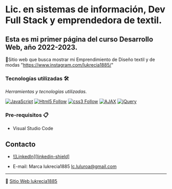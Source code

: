 # Lic. en sistemas de información, Dev Full Stack y emprendedora de textil.
## Esta es mi primer página del curso Desarrollo Web, año 2022-2023.

 📢Sitio web que busca mostrar mi Emprendimiento de Diseño textil y de modas "https://www.instagram.com/lukrecia1885/"

### Tecnologías utilizadas 🛠️

_Herramientas y tecnologías utilizadas._

[![JavaScript](https://img.shields.io/badge/JavaScript-F7DF1E?style=for-the-badge&logo=javascript&logoColor=white&labelColor=101010)](#)
[![Html5 Follow](https://img.shields.io/badge/HTML5-E34F26?style=for-the-badge&logo=html5&logoColor=white&labelColor=101010)](#)
[![css3 Follow](https://img.shields.io/badge/CSS3-1572B6?style=for-the-badge&logo=css3&logoColor=white&labelColor=101010)](#)
[![AJAX](https://img.shields.io/badge/AJAX-F7DF1E?style=for-the-badge&logo=javascript&logoColor=white&labelColor=101010)](#)
[![jQuery](https://img.shields.io/badge/jQuery-1572B6?style=for-the-badge&logo=jquery&logoColor=white&labelColor=101010)](#)

### Pre-requisitos 📋

* Visual Studio Code

## Contacto

* [![LinkedIn][linkedin-shield]](https://www.linkedin.com/in/lucrecia-cecilia-roa-242b7514)

* E-mail: Marca lukrecia1885 lc.luluroa@gmail.com

---
📌 [Sitio Web lukrecia1885 ](https://lroa28.github.io/GitLROA/) 


